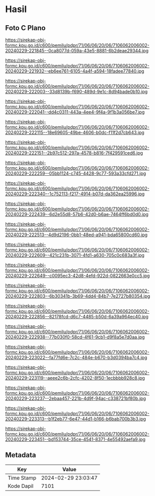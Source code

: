 # Hasil

## Foto C Plano

https://sirekap-obj-formc.kpu.go.id/c600/pemilu/pdpr/71/06/06/20/06/7106062006002-20240229-221845--0ca8077d-059a-43e5-8881-6b2deae29344.jpg

https://sirekap-obj-formc.kpu.go.id/c600/pemilu/pdpr/71/06/06/20/06/7106062006002-20240229-221932--eb6ee761-6105-4a4f-a594-18fadee77840.jpg

https://sirekap-obj-formc.kpu.go.id/c600/pemilu/pdpr/71/06/06/20/06/7106062006002-20240229-222003--33d8139b-f690-489d-9e1c-8d94bade0b10.jpg

https://sirekap-obj-formc.kpu.go.id/c600/pemilu/pdpr/71/06/06/20/06/7106062006002-20240229-222041--dd4c0311-443a-4ee4-9f4a-9f1b3a056be7.jpg

https://sirekap-obj-formc.kpu.go.id/c600/pemilu/pdpr/71/06/06/20/06/7106062006002-20240229-222115--18e69605-49be-4606-b0dc-f11f2d7cb643.jpg

https://sirekap-obj-formc.kpu.go.id/c600/pemilu/pdpr/71/06/06/20/06/7106062006002-20240229-222151--2b97c512-297a-4578-b816-7f429591ced6.jpg

https://sirekap-obj-formc.kpu.go.id/c600/pemilu/pdpr/71/06/06/20/06/7106062006002-20240229-222259--05bb1124-c745-4428-9c77-593a33cfd271.jpg

https://sirekap-obj-formc.kpu.go.id/c600/pemilu/pdpr/71/06/06/20/06/7106062006002-20240229-222340--1c752113-f217-4914-b07d-da362ea25996.jpg

https://sirekap-obj-formc.kpu.go.id/c600/pemilu/pdpr/71/06/06/20/06/7106062006002-20240229-222439--6d2e55d8-57b6-42d0-b6ae-7464ff6bd0d0.jpg

https://sirekap-obj-formc.kpu.go.id/c600/pemilu/pdpr/71/06/06/20/06/7106062006002-20240229-222513--4d9d2196-0bb1-48ed-a941-bda65800cd60.jpg

https://sirekap-obj-formc.kpu.go.id/c600/pemilu/pdpr/71/06/06/20/06/7106062006002-20240229-222609--421c231b-3071-4fd1-a630-705c0c683a3f.jpg

https://sirekap-obj-formc.kpu.go.id/c600/pemilu/pdpr/71/06/06/20/06/7106062006002-20240229-222649--c0095ec3-42d8-4efd-922d-0822663e0cc5.jpg

https://sirekap-obj-formc.kpu.go.id/c600/pemilu/pdpr/71/06/06/20/06/7106062006002-20240229-222803--6b30341b-3b69-4dd4-84b7-7e2727b80354.jpg

https://sirekap-obj-formc.kpu.go.id/c600/pemilu/pdpr/71/06/06/20/06/7106062006002-20240229-222856--82178fcd-d6c7-4485-b50d-6a39a964ec40.jpg

https://sirekap-obj-formc.kpu.go.id/c600/pemilu/pdpr/71/06/06/20/06/7106062006002-20240229-222938--77b030f0-58cd-4f61-9cb1-d9f8a5e7d0aa.jpg

https://sirekap-obj-formc.kpu.go.id/c600/pemilu/pdpr/71/06/06/20/06/7106062006002-20240229-223022--fa77fd6e-7c2c-484e-b670-b3d0394ba7c4.jpg

https://sirekap-obj-formc.kpu.go.id/c600/pemilu/pdpr/71/06/06/20/06/7106062006002-20240229-223119--aeee2c6b-2cfc-4202-8f50-1ecbbbb928c8.jpg

https://sirekap-obj-formc.kpu.go.id/c600/pemilu/pdpr/71/06/06/20/06/7106062006002-20240229-223237--2ebaa457-221b-4d9f-94ac-c338721bf80b.jpg

https://sirekap-obj-formc.kpu.go.id/c600/pemilu/pdpr/71/06/06/20/06/7106062006002-20240229-223313--b1f2eb77-6e47-44d1-b166-b6bab700b3b3.jpg

https://sirekap-obj-formc.kpu.go.id/c600/pemilu/pdpr/71/06/06/20/06/7106062006002-20240229-223451--bd153744-35ce-4541-8371-4e55492aefa9.jpg


## Metadata

| Key        | Value               |
| ---------- | ------------------- |
| Time Stamp | 2024-02-29 23:03:47 |
| Kode Dapil | 7101                |



